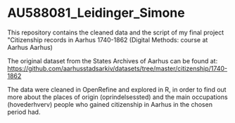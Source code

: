 # AU588081_Leidinger_Simone

This repository contains the cleaned data and the script of my final project "Citizenship records in Aarhus 1740-1862 (Digital Methods: course at Aarhus Aarhus)

The original dataset from the States Archives of Aarhus can be found at: https://github.com/aarhusstadsarkiv/datasets/tree/master/citizenship/1740-1862

The data were cleaned in OpenRefine and explored in R, in order to find out more about the places of origin (oprindelsessted) and the main occupations (hovederhverv) 
people who gained citizenship in Aarhus in the chosen period had. 

